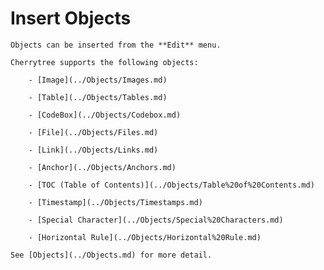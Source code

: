 
# Insert Objects


	Objects can be inserted from the **Edit** menu.
	
	Cherrytree supports the following objects:
	
		- [Image](../Objects/Images.md)

		- [Table](../Objects/Tables.md)

		- [CodeBox](../Objects/Codebox.md)

		- [File](../Objects/Files.md)

		- [Link](../Objects/Links.md)

		- [Anchor](../Objects/Anchors.md)

		- [TOC (Table of Contents)](../Objects/Table%20of%20Contents.md)

		- [Timestamp](../Objects/Timestamps.md)

		- [Special Character](../Objects/Special%20Characters.md)

		- [Horizontal Rule](../Objects/Horizontal%20Rule.md)

	See [Objects](../Objects.md) for more detail.
